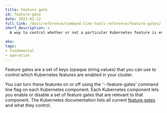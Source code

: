 ```yaml
---
title: Feature gate
id: feature-gate
date: 2023-01-12
full_link: /docs/reference/command-line-tools-reference/feature-gates/
short_description: >
  A way to control whether or not a particular Kubernetes feature is enabled.

aka: 
tags:
- fundamental
- operation
---
```


Feature gates are a set of keys (opaque string values) that you can use to control which
Kubernetes features are enabled in your cluster.

<!--more-->

You can turn these features on or off using the '--feature-gates' command line flag on each Kubernetes component.
Each Kubernetes component lets you enable or disable a set of feature gates that are relevant to that component.
The Kubernetes documentation lists all current 
[feature gates](/docs/reference/command-line-tools-reference/feature-gates/) and what they control.

